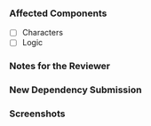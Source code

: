 ### Affected Components

* [ ] Characters
* [ ] Logic

<!-- You can erase any parts of this template not applicable to your Pull Request. -->
### Notes for the Reviewer
<!-- Anything the reviewer should pay extra attention to. -->

### New Dependency Submission
<!-- Please explain here why we need the new dependency. -->

### Screenshots
<!-- Please add screenshots that reflects the changes. -->
